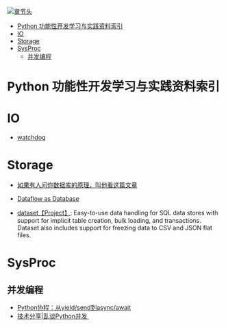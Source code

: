 [![章节头](https://parg.co/UGo)](https://parg.co/b4z) 
 - [Python 功能性开发学习与实践资料索引](#python-%E5%8A%9F%E8%83%BD%E6%80%A7%E5%BC%80%E5%8F%91%E5%AD%A6%E4%B9%A0%E4%B8%8E%E5%AE%9E%E8%B7%B5%E8%B5%84%E6%96%99%E7%B4%A2%E5%BC%95)
- [IO](#io)
- [Storage](#storage)
- [SysProc](#sysproc)
  * [并发编程](#%E5%B9%B6%E5%8F%91%E7%BC%96%E7%A8%8B) 

# Python 功能性开发学习与实践资料索引
# IO
- [watchdog]()

# Storage
- [如果有人问你数据库的原理，叫他看这篇文章](http://blog.jobbole.com/100349/?hmsr=toutiao.io&utm_medium=toutiao.io&utm_source=toutiao.io)
- [Dataflow as Database](https://github.com/frankmcsherry/blog/blob/master/posts/2016-07-17.md?utm_source=tuicool&utm_medium=referral)

- [dataset【Project】](https://github.com/pudo/dataset/): Easy-to-use data handling for SQL data stores with support for implicit table creation, bulk loading, and transactions. Dataset also includes support for freezing data to CSV and JSON flat files.


# SysProc
## 并发编程

- [Python协程：从yield/send到async/await](http://blog.guoyb.com/2016/07/03/python-coroutine/?hmsr=toutiao.io&utm_medium=toutiao.io&utm_source=toutiao.io) 
- [技术分享|乱谈Python并发 ](http://mp.weixin.qq.com/s?__biz=MzI2NzI2OTExNA==&mid=2247484013&idx=1&sn=c4403efdb47bfb7f7d420859ad55debf&chksm=ea8024f8ddf7adeecb0131a67e4415a2a49129faa8f14a363d67babaa91b04399209fed7b30a#rd)
